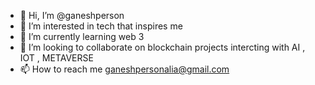 - 👋 Hi, I’m @ganeshperson
- 👀 I’m interested in tech that inspires me
- 🌱 I’m currently learning web 3
- 💞️ I’m looking to collaborate on blockchain projects intercting with AI , IOT , METAVERSE
- 📫 How to reach me ganeshpersonalia@gmail.com

<!---
ganeshperson/ganeshperson is a ✨ special ✨ repository because its `README.md` (this file) appears on your GitHub profile.
You can click the Preview link to take a look at your changes.
--->
